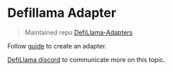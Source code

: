 # Defillama Adapter

> Maintained repo [DefiLlama-Adapters](https://github.com/DefiLlama/DefiLlama-Adapters/tree/main/projects/defibox)

Follow [guide](https://docs.llama.fi/submit-a-project) to create an adapter.

[DefiLlama discord](https://discord.gg/buPFYXzDDd) to communicate more on this topic.
